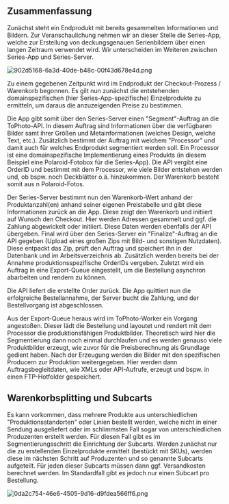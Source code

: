 ## Zusammenfassung

Zunächst steht ein Endprodukt mit bereits gesammelten Informationen und Bildern. Zur Veranschaulichung nehmen wir an dieser Stelle die Series-App, welche zur Erstellung von deckungsgenauen Serienbildern über einen langen Zeitraum verwendet wird. Wir unterscheiden im Weiteren zwischen Series-App und Series-Server.

![902d5168-6a3d-40de-b48c-00f43d678e4d.png](https://files.nuclino.com/files/fe69edf9-d761-4e02-b203-3e4f8a376844/902d5168-6a3d-40de-b48c-00f43d678e4d.png)

Zu einem gegebenen Zeitpunkt wird im Endprodukt der Checkout-Prozess / Warenkorb begonnen. Es gilt nun zunächst die entstehenden domainspezifischen (hier Series-App-spezifische) Einzelprodukte zu ermitteln, um daraus die anzuzeigenden Preise zu bestimmen. 

Die App gibt somit über den Series-Server einen "Segment"-Auftrag an die ToPhoto-API. In diesem Auftrag sind Informationen über die verfügbaren Bilder samt ihrer Größen und Metainformationen (welches Design, welche Text, etc.). Zusätzlich bestimmt der Auftrag mit welchem "Processor" und damit auch für welches Endprodukt segmentiert werden soll. Ein Processor ist eine domainspezifische Implementierung eines Produkts (in diesem Beispiel eine Polaroid-Fotobox für die Series-App). Die API vergibt eine OrderID und bestimmt mit dem Processor, wie viele Bilder entstehen werden und, ob bspw. noch Deckblätter o.ä. hinzukommen. Der Warenkorb besteht somit aus n Polaroid-Fotos.

Der Series-Server bestimmt nun den Warenkorb-Wert anhand der Produktanzahl(en) anhand seiner eigenen Preistabelle und gibt diese Informationen zurück an die App. Diese zeigt den Warenkorb und initiiert auf Wunsch den Checkout. Hier werden Adressen gesammelt und ggf. die Zahlung abgewickelt oder initiiert. Diese Daten werden ebenfalls der API übergeben. Final wird über den Series-Server ein "Finalize"-Auftrag an die API gegeben (Upload eines großen Zips mit Bild- und sonstigen Nutzdaten). Diese entpackt das Zip, prüft den Auftrag und speichert ihn in der Datenbank und im Arbeitsverzeichnis ab. Zusätzlich werden bereits bei der Annahme produktionsspezifische OrderIDs vergeben. Zuletzt wird ein Auftrag in eine Export-Queue eingestellt, um die Bestellung asynchron abarbeiten und rendern zu können.

Die API liefert die erstellte Order zurück. Die App quittiert nun die erfolgreiche Bestellannahme, der Server bucht die Zahlung, und der Bestellvorgang ist abgeschlossen.

Aus der Export-Queue heraus wird im ToPhoto-Worker ein Vorgang angestoßen. Dieser lädt die Bestellung und layoutet und rendert mit dem Processor die produktionsfähigen Produktbilder. Theoretisch wird hier die Segmentierung dann noch einmal durchlaufen und es werden genauso viele Produktbilder erzeugt, wie zuvor für die Preisberechnung als Grundlage gedient haben. Nach der Erzeugung werden die Bilder mit den spezifischen Producern zur Produktion weitergegeben. Hier werden dann Auftragsbegleitdaten, wie XMLs oder API-Aufrufe, erzeugt und bspw. in einen FTP-Hotfolder gespeichert.

## Warenkorbsplitting und Subcarts

Es kann vorkommen, dass mehrere Produkte aus unterschiedlichen "Produktionsstandorten" oder Linien bestellt werden, welche nicht in einer Sendung ausgeliefert oder im schlimmsten Fall sogar von unterschiedlichen Produzenten erstellt werden. Für diesen Fall gibt es im Segmentierungsschritt die Einrichtung der Subcarts. Werden zunächst nur die zu erstellenden Einzelprodukte ermittelt (bestückt mit SKUs), werden diese im nächsten Schritt auf Produzenten und so genannte Subcarts aufgeteilt. Für jeden dieser Subcarts müssen dann ggf. Versandkosten berechnet werden. Im Standardfall gibt es jedoch nur einen Subcart pro Bestellung.

![0da2c754-46e6-4505-9d16-d9fdea566ff6.png](https://files.nuclino.com/files/e46366ae-9e82-4464-93c8-7e0f78dfcd66/0da2c754-46e6-4505-9d16-d9fdea566ff6.png)
